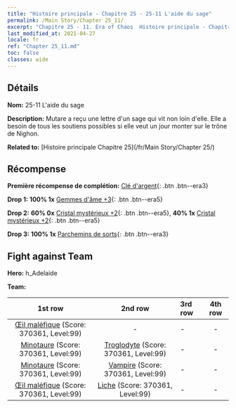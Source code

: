 ```yaml
---
title: "Histoire principale - Chapitre 25 - 25-11 L'aide du sage"
permalink: /Main Story/Chapter 25_11/
excerpt: "Chapitre 25 - 11. Era of Chaos  Histoire principale - Chapitre 25_11. 25-11 L'aide du sage"
last_modified_at: 2021-04-27
locale: fr
ref: "Chapter 25_11.md"
toc: false
classes: wide
---
```


## Détails

 **Nom:** 25-11 L'aide du sage

 **Description:** Mutare a reçu une lettre d'un sage qui vit non loin d'elle. Elle a besoin de tous les soutiens possibles si elle veut un jour monter sur le trône de Nighon.

 **Related to:** [Histoire principale Chapitre 25](/fr/Main Story/Chapter 25/)

## Récompense

 **Première récompense de complétion:** [Clé d'argent](/ItemsFR/con_693/){: .btn .btn--era3}

 **Drop 1:** **100% 1x** [Gemmes d'âme +3](/ItemsFR/mat_86/){: .btn .btn--era5}

 **Drop 2:** **60% 0x** [Cristal mystérieux +2](/ItemsFR/mat_80/){: .btn .btn--era5}, **40% 1x** [Cristal mystérieux +2](/ItemsFR/mat_80/){: .btn .btn--era5}

 **Drop 3:** **100% 1x** [Parchemins de sorts](/ItemsFR/con_694/){: .btn .btn--era3}


## Fight against Team
 **Hero:** h_Adelaide

 **Team:**


  | 1st row | 2nd row | 3rd row | 4th row |
  |:----:|:----:|:----|:----:|
  | [Œil maléfique](/fr/units/Beholder/) (Score: 370361, Level:99)  | - | - | - |
  | [Minotaure](/fr/units/Minotaur/) (Score: 370361, Level:99)  | [Troglodyte](/fr/units/Troglodyte/) (Score: 370361, Level:99)  | - | - |
  | [Minotaure](/fr/units/Minotaur/) (Score: 370361, Level:99)  | [Vampire](/fr/units/Vampire/) (Score: 370361, Level:99)  | - | - |
  | [Œil maléfique](/fr/units/Beholder/) (Score: 370361, Level:99)  | [Liche](/fr/units/Lich/) (Score: 370361, Level:99)  | - | - |


